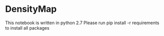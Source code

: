 # DensityMap
This notebook is written in python 2.7
Please run pip install -r requirements to install all packages
